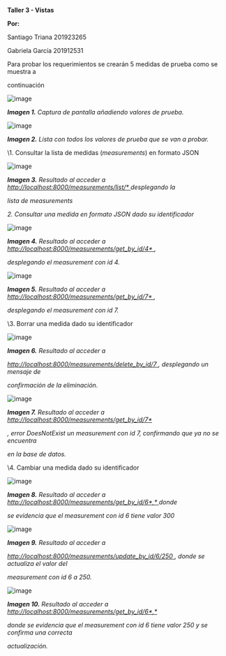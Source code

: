 ﻿

**Taller 3 - Vistas**

**Por:**

Santiago Triana 201923265

Gabriela García 201912531

Para probar los requerimientos se crearán 5 medidas de prueba como se muestra a

continuación


![image](https://user-images.githubusercontent.com/69616930/131229397-8a4234c1-039d-4de2-820b-ade57d3e68da.png)


***Imagen 1.** Captura de pantalla añadiendo valores de prueba.*

![image](https://user-images.githubusercontent.com/69616930/131229412-7326928d-05fa-4b82-93cb-0314eba0880d.png)



***Imagen 2.** Lista con todos los valores de prueba que se van a probar.*





\1. Consultar la lista de medidas (*measurements*) en formato JSON

![image](https://user-images.githubusercontent.com/69616930/131229423-4908e51b-39f7-47da-8cfe-14be21b0d874.png)



***Imagen 3.** Resultado al acceder a [http://localhost:8000/measurements/list/*](http://localhost:8000/measurements/list/)[ ](http://localhost:8000/measurements/list/)desplegando la*

*lista de measurements*



*2. Consultar una medida en formato JSON dado su identificador*

![image](https://user-images.githubusercontent.com/69616930/131229436-a28ae6ab-c7e1-4fd7-bbde-dba5906b07fe.png)



***Imagen 4.** Resultado al acceder a [http://localhost:8000/measurements/get_by_id/4*](http://localhost:8000/measurements/get_by_id/4)[ ](http://localhost:8000/measurements/get_by_id/4),*

*desplegando el measurement con id 4.*



![image](https://user-images.githubusercontent.com/69616930/131229438-f1a4c4ab-2270-461b-9929-21fae2bb5bf6.png)




***Imagen 5.** Resultado al acceder a [http://localhost:8000/measurements/get_by_id/7*](http://localhost:8000/measurements/get_by_id/7)[ ](http://localhost:8000/measurements/get_by_id/7),*

*desplegando el measurement con id 7.*

\3. Borrar una medida dado su identificador


![image](https://user-images.githubusercontent.com/69616930/131229442-954be084-bf34-4aa3-b923-3fca6f7c14ac.png)



***Imagen 6.** Resultado al acceder a*

[*http://localhost:8000/measurements/delete_by_id/7*](http://localhost:8000/measurements/delete_by_id/7)[ ](http://localhost:8000/measurements/delete_by_id/7)*, desplegando un mensaje de*

*confirmación de la eliminación.*



![image](https://user-images.githubusercontent.com/69616930/131229451-4ea54b1c-40b7-4c05-a50b-510d7f66db92.png)



***Imagen 7.** Resultado al acceder a [http://localhost:8000/measurements/get_by_id/7*](http://localhost:8000/measurements/get_by_id/7)*

*, error DoesNotExist un measurement con id 7, confirmando que ya no se encuentra*

*en la base de datos.*

\4. Cambiar una medida dado su identificador



![image](https://user-images.githubusercontent.com/69616930/131229456-5a0043c8-27b9-4a36-aa00-037be36ef6c3.png)



***Imagen 8.** Resultado al acceder a [http://localhost:8000/measurements/get_by_id/6*](http://localhost:8000/measurements/get_by_id/6)[,*](http://localhost:8000/measurements/get_by_id/6)[ ](http://localhost:8000/measurements/get_by_id/6)donde*

*se evidencia que el measurement con id 6 tiene valor 300*



![image](https://user-images.githubusercontent.com/69616930/131229458-872b680e-cc09-49f9-8d64-097e47a8d62b.png)




***Imagen 9.** Resultado al acceder a*

[*http://localhost:8000/measurements/update_by_id/6/250*](http://localhost:8000/measurements/update_by_id/6/250)[ ](http://localhost:8000/measurements/update_by_id/6/250)*, donde se actualiza el valor del*

*measurement con id 6 a 250.*


![image](https://user-images.githubusercontent.com/69616930/131229464-257bd6b0-ac8e-4c1c-8c48-ec25d9f9ae22.png)



***Imagen 10.** Resultado al acceder a [http://localhost:8000/measurements/get_by_id/6*](http://localhost:8000/measurements/get_by_id/6)[,*](http://localhost:8000/measurements/get_by_id/6)*

*donde se evidencia que el measurement con id 6 tiene valor 250 y se confirma una correcta*

*actualización.*


